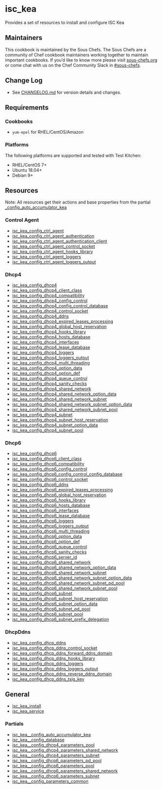 # isc_kea

Provides a set of resources to install and configure ISC Kea

## Maintainers

This cookbook is maintained by the Sous Chefs. The Sous Chefs are a community of Chef cookbook maintainers working together to maintain important cookbooks. If you’d like to know more please visit [sous-chefs.org](https://sous-chefs.org/) or come chat with us on the Chef Community Slack in [#sous-chefs](https://chefcommunity.slack.com/messages/C2V7B88SF).

## Change Log

- See [CHANGELOG.md](/CHANGELOG.md) for version details and changes.

## Requirements

### Cookbooks

- `yum-epel` for RHEL/CentOS/Amazon

### Platforms

The following platforms are supported and tested with Test Kitchen:

- RHEL/CentOS 7+
- Ubuntu 18.04+
- Debian 9+

## Resources

Note: All resources get their actions and base properties from the partial [_config_auto_accumulator_kea](documentation/partial/isc_kea__config_auto_accumulator_kea.md)

### Control Agent

- [isc_kea_config_ctrl_agent](documentation/isc_kea_config_ctrl_agent.md)
- [isc_kea_config_ctrl_agent_authentication](documentation/isc_kea_config_ctrl_agent_authentication.md)
- [isc_kea_config_ctrl_agent_authentication_client](documentation/isc_kea_config_ctrl_agent_authentication_client.md)
- [isc_kea_config_ctrl_agent_control_socket](documentation/isc_kea_config_ctrl_agent_control_socket.md)
- [isc_kea_config_ctrl_agent_hooks_library](documentation/isc_kea_config_ctrl_agent_hooks_library.md)
- [isc_kea_config_ctrl_agent_loggers](documentation/isc_kea_config_ctrl_agent_loggers.md)
- [isc_kea_config_ctrl_agent_loggers_output](documentation/isc_kea_config_ctrl_agent_loggers_output.md)

### Dhcp4

- [isc_kea_config_dhcp4](documentation/isc_kea_config_dhcp4.md)
- [isc_kea_config_dhcp4_client_class](documentation/isc_kea_config_dhcp4_client_class.md)
- [isc_kea_config_dhcp4_compatibility](documentation/isc_kea_config_dhcp4_compatibility.md)
- [isc_kea_config_dhcp4_config_control](documentation/isc_kea_config_dhcp4_config_control.md)
- [isc_kea_config_dhcp4_config_control_database](documentation/isc_kea_config_dhcp4_config_control_database.md)
- [isc_kea_config_dhcp4_control_socket](documentation/isc_kea_config_dhcp4_control_socket.md)
- [isc_kea_config_dhcp4_ddns](documentation/isc_kea_config_dhcp4_ddns.md)
- [isc_kea_config_dhcp4_expired_leases_processing](documentation/isc_kea_config_dhcp4_expired_leases_processing.md)
- [isc_kea_config_dhcp4_global_host_reservation](documentation/isc_kea_config_dhcp4_global_host_reservation.md)
- [isc_kea_config_dhcp4_hooks_library](documentation/isc_kea_config_dhcp4_hooks_library.md)
- [isc_kea_config_dhcp4_hosts_database](documentation/isc_kea_config_dhcp4_hosts_database.md)
- [isc_kea_config_dhcp4_interfaces](documentation/isc_kea_config_dhcp4_interfaces.md)
- [isc_kea_config_dhcp4_lease_database](documentation/isc_kea_config_dhcp4_lease_database.md)
- [isc_kea_config_dhcp4_loggers](documentation/isc_kea_config_dhcp4_loggers.md)
- [isc_kea_config_dhcp4_loggers_output](documentation/isc_kea_config_dhcp4_loggers_output.md)
- [isc_kea_config_dhcp4_multi_threading](documentation/isc_kea_config_dhcp4_multi_threading.md)
- [isc_kea_config_dhcp4_option_data](documentation/isc_kea_config_dhcp4_option_data.md)
- [isc_kea_config_dhcp4_option_def](documentation/isc_kea_config_dhcp4_option_def.md)
- [isc_kea_config_dhcp4_queue_control](documentation/isc_kea_config_dhcp4_queue_control.md)
- [isc_kea_config_dhcp4_sanity_checks](documentation/isc_kea_config_dhcp4_sanity_checks.md)
- [isc_kea_config_dhcp4_shared_network](documentation/isc_kea_config_dhcp4_shared_network.md)
- [isc_kea_config_dhcp4_shared_network_option_data](documentation/isc_kea_config_dhcp4_shared_network_option_data.md)
- [isc_kea_config_dhcp4_shared_network_subnet](documentation/isc_kea_config_dhcp4_shared_network_subnet.md)
- [isc_kea_config_dhcp4_shared_network_subnet_option_data](documentation/isc_kea_config_dhcp4_shared_network_subnet_option_data.md)
- [isc_kea_config_dhcp4_shared_network_subnet_pool](documentation/isc_kea_config_dhcp4_shared_network_subnet_pool.md)
- [isc_kea_config_dhcp4_subnet](documentation/isc_kea_config_dhcp4_subnet.md)
- [isc_kea_config_dhcp4_subnet_host_reservation](documentation/isc_kea_config_dhcp4_subnet_host_reservation.md)
- [isc_kea_config_dhcp4_subnet_option_data](documentation/isc_kea_config_dhcp4_subnet_option_data.md)
- [isc_kea_config_dhcp4_subnet_pool](documentation/isc_kea_config_dhcp4_subnet_pool.md)

### Dhcp6

- [isc_kea_config_dhcp6](documentation/isc_kea_config_dhcp6.md)
- [isc_kea_config_dhcp6_client_class](documentation/isc_kea_config_dhcp6_client_class.md)
- [isc_kea_config_dhcp6_compatibility](documentation/isc_kea_config_dhcp6_compatibility.md)
- [isc_kea_config_dhcp6_config_control](documentation/isc_kea_config_dhcp6_config_control.md)
- [isc_kea_config_dhcp6_config_control_config_database](documentation/isc_kea_config_dhcp6_config_control_config_database.md)
- [isc_kea_config_dhcp6_control_socket](documentation/isc_kea_config_dhcp6_control_socket.md)
- [isc_kea_config_dhcp6_ddns](documentation/isc_kea_config_dhcp6_ddns.md)
- [isc_kea_config_dhcp6_expired_leases_processing](documentation/isc_kea_config_dhcp6_expired_leases_processing.md)
- [isc_kea_config_dhcp6_global_host_reservation](documentation/isc_kea_config_dhcp6_global_host_reservation.md)
- [isc_kea_config_dhcp6_hooks_library](documentation/isc_kea_config_dhcp6_hooks_library.md)
- [isc_kea_config_dhcp6_hosts_database](documentation/isc_kea_config_dhcp6_hosts_database.md)
- [isc_kea_config_dhcp6_interfaces](documentation/isc_kea_config_dhcp6_interfaces.md)
- [isc_kea_config_dhcp6_lease_database](documentation/isc_kea_config_dhcp6_lease_database.md)
- [isc_kea_config_dhcp6_loggers](documentation/isc_kea_config_dhcp6_loggers.md)
- [isc_kea_config_dhcp6_loggers_output](documentation/isc_kea_config_dhcp6_loggers_output.md)
- [isc_kea_config_dhcp6_multi_threading](documentation/isc_kea_config_dhcp6_multi_threading.md)
- [isc_kea_config_dhcp6_option_data](documentation/isc_kea_config_dhcp6_option_data.md)
- [isc_kea_config_dhcp6_option_def](documentation/isc_kea_config_dhcp6_option_def.md)
- [isc_kea_config_dhcp6_queue_control](documentation/isc_kea_config_dhcp6_queue_control.md)
- [isc_kea_config_dhcp6_sanity_checks](documentation/isc_kea_config_dhcp6_sanity_checks.md)
- [isc_kea_config_dhcp6_server_id](documentation/isc_kea_config_dhcp6_server_id.md)
- [isc_kea_config_dhcp6_shared_network](documentation/isc_kea_config_dhcp6_shared_network.md)
- [isc_kea_config_dhcp6_shared_network_option_data](documentation/isc_kea_config_dhcp6_shared_network_option_data.md)
- [isc_kea_config_dhcp6_shared_network_subnet](documentation/isc_kea_config_dhcp6_shared_network_subnet.md)
- [isc_kea_config_dhcp6_shared_network_subnet_option_data](documentation/isc_kea_config_dhcp6_shared_network_subnet_option_data.md)
- [isc_kea_config_dhcp6_shared_network_subnet_pd_pool](documentation/isc_kea_config_dhcp6_shared_network_subnet_pd_pool.md)
- [isc_kea_config_dhcp6_shared_network_subnet_pool](documentation/isc_kea_config_dhcp6_shared_network_subnet_pool.md)
- [isc_kea_config_dhcp6_subnet](documentation/isc_kea_config_dhcp6_subnet.md)
- [isc_kea_config_dhcp6_subnet_host_reservation](documentation/isc_kea_config_dhcp6_subnet_host_reservation.md)
- [isc_kea_config_dhcp6_subnet_option_data](documentation/isc_kea_config_dhcp6_subnet_option_data.md)
- [isc_kea_config_dhcp6_subnet_pd_pool](documentation/isc_kea_config_dhcp6_subnet_pd_pool.md)
- [isc_kea_config_dhcp6_subnet_pool](documentation/isc_kea_config_dhcp6_subnet_pool.md)
- [isc_kea_config_dhcp6_subnet_prefix_delegation](documentation/isc_kea_config_dhcp6_subnet_prefix_delegation.md)

### DhcpDdns

- [isc_kea_config_dhcp_ddns](documentation/isc_kea_config_dhcp_ddns.md)
- [isc_kea_config_dhcp_ddns_control_socket](documentation/isc_kea_config_dhcp_ddns_control_socket.md)
- [isc_kea_config_dhcp_ddns_forward_ddns_domain](documentation/isc_kea_config_dhcp_ddns_forward_ddns_domain.md)
- [isc_kea_config_dhcp_ddns_hooks_library](documentation/isc_kea_config_dhcp_ddns_hooks_library.md)
- [isc_kea_config_dhcp_ddns_loggers](documentation/isc_kea_config_dhcp_ddns_loggers.md)
- [isc_kea_config_dhcp_ddns_loggers_output](documentation/isc_kea_config_dhcp_ddns_loggers_output.md)
- [isc_kea_config_dhcp_ddns_reverse_ddns_domain](documentation/isc_kea_config_dhcp_ddns_reverse_ddns_domain.md)
- [isc_kea_config_dhcp_ddns_tsig_key](documentation/isc_kea_config_dhcp_ddns_tsig_key.md)

## General

- [isc_kea_install](documentation/isc_kea_install.md)
- [isc_kea_service](documentation/isc_kea_service.md)

### Partials

- [isc_kea__config_auto_accumulator_kea](documentation/partial/isc_kea__config_auto_accumulator_kea.md)
- [isc_kea__config_database](documentation/partial/isc_kea__config_database.md)
- [isc_kea__config_dhcp4_parameters_pool](documentation/partial/isc_kea__config_dhcp4_parameters_pool.md)
- [isc_kea__config_dhcp4_parameters_shared_network](documentation/partial/isc_kea__config_dhcp4_parameters_shared_network.md)
- [isc_kea__config_dhcp4_parameters_subnet](documentation/partial/isc_kea__config_dhcp4_parameters_subnet.md)
- [isc_kea__config_dhcp6_parameters_pd_pool](documentation/partial/isc_kea__config_dhcp6_parameters_pd_pool.md)
- [isc_kea__config_dhcp6_parameters_pool](documentation/partial/isc_kea__config_dhcp6_parameters_pool.md)
- [isc_kea__config_dhcp6_parameters_shared_network](documentation/partial/isc_kea__config_dhcp6_parameters_shared_network.md)
- [isc_kea__config_dhcp6_parameters_subnet](documentation/partial/isc_kea__config_dhcp6_parameters_subnet.md)
- [isc_kea__config_parameters_common](documentation/partial/isc_kea__config_parameters_common.md)
